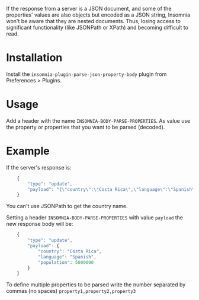 If the response from a server is a JSON document, and some of the properties' values are also objects but encoded as a JSON string, Insomnia won't be aware that they are nested documents. Thus, losing access to significant functionality (like JSONPath or XPath) and becoming difficult to read.

# Installation

Install the `insomnia-plugin-parse-json-property-body` plugin from Preferences > Plugins.

# Usage

Add a header with the name `INSOMNIA-BODY-PARSE-PROPERTIES`.
As value use the property or properties that you want to be parsed (decoded).

# Example

If the server's response is:

```javascript
    {
        "type": "update",
        "payload": "{\"country\":\"Costa Rica\",\"language\":\"Spanish\",\"population\":5087938}"
    }
```

You can't use JSONPath to get the country name.

Setting a header `INSOMNIA-BODY-PARSE-PROPERTIES` with value `payload` the new response body will be:

```javascript
    {
        "type": "update",
        "payload": {
            "country": "Costa Rica",
            "language": "Spanish",
            "population": 5000000
        }
    }
```

To define multiple properties to be parsed write the number separated by commas (no spaces)
`property1,property2,property3`
